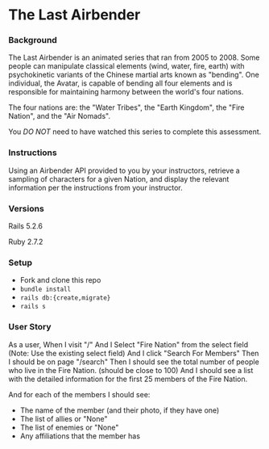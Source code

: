 # The Last Airbender

### Background

The Last Airbender is an animated series that ran from 2005 to 2008. Some people can manipulate classical elements (wind, water, fire, earth) with psychokinetic variants of the Chinese martial arts known as "bending". One individual, the Avatar, is capable of bending all four elements and is responsible for maintaining harmony between the world's four nations.

The four nations are: the "Water Tribes", the "Earth Kingdom", the "Fire Nation", and the "Air Nomads".

You *DO NOT* need to have watched this series to complete this assessment. 

### Instructions

Using an Airbender API provided to you by your instructors, retrieve a sampling of characters for a given Nation, and display the relevant information per the instructions from your instructor.

### Versions

Rails 5.2.6

Ruby 2.7.2

### Setup

- Fork and clone this repo
- `bundle install`
- `rails db:{create,migrate}`
- `rails s`


### User Story 

As a user,
When I visit "/"
And I Select "Fire Nation" from the select field
(Note: Use the existing select field)
And I click "Search For Members"
Then I should be on page "/search"
Then I should see the total number of people who live in the Fire Nation. (should be close to 100)
And I should see a list with the detailed information for the first 25 members of the Fire Nation.

And for each of the members I should see:
- The name of the member (and their photo, if they have one)
- The list of allies or "None"
- The list of enemies or "None"
- Any affiliations that the member has
